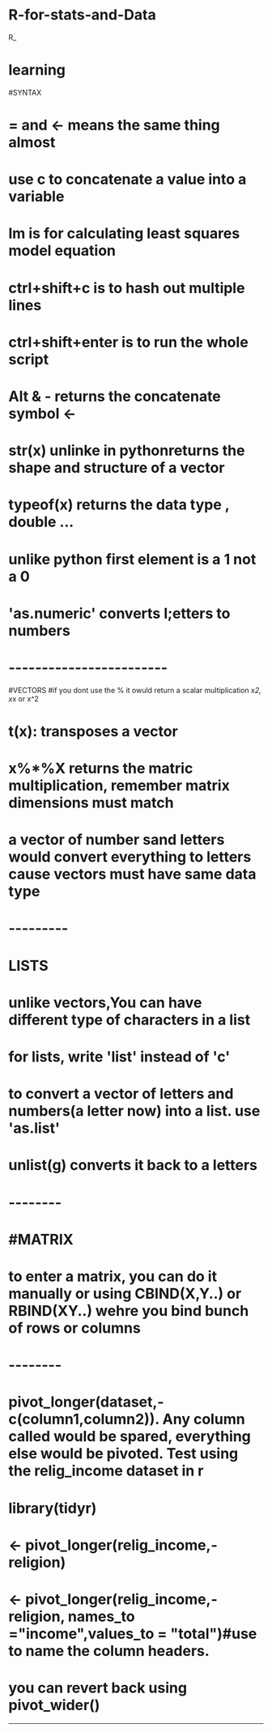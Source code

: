 # R-for-stats-and-Data
R_
# learning 
#SYNTAX
#  = and <- means the same thing almost
# use c to concatenate a value into a variable 
# lm is for calculating least squares model equation
# ctrl+shift+c is to hash out multiple lines
# ctrl+shift+enter is to run the whole script 
# Alt & - returns the concatenate symbol <-
# str(x) unlinke in pythonreturns the shape and structure of a vector
# typeof(x) returns the data type , double ...
# unlike python first element is a 1 not a 0
# 'as.numeric' converts l;etters to numbers
# ------------------------
#VECTORS 
#if you dont use the % it owuld return a scalar multiplication x*2, x*x or x^2 
# t(x): transposes a vector
# x%*%X returns the matric multiplication, remember matrix dimensions must match
# a vector of number sand letters would convert everything to letters cause vectors must have same data type 
# ---------
# LISTS  
# unlike vectors,You can have different type of characters in a list 
# for lists, write 'list' instead of 'c'
# to convert a vector of letters and numbers(a letter now) into a list. use 'as.list'
# unlist(g) converts it back to a letters
# --------
# #MATRIX
# to enter a matrix, you can do it manually or using CBIND(X,Y..) or RBIND(XY..) wehre you bind bunch of rows or columns
# --------
# pivot_longer(dataset,-c(column1,column2)). Any column called would be spared, everything else would be pivoted. Test using the relig_income dataset in r
# library(tidyr)
# <- pivot_longer(relig_income,-religion)
# <- pivot_longer(relig_income,-religion, names_to ="income",values_to = "total")#use to name the column headers. 
# you can revert back using pivot_wider()
---------

